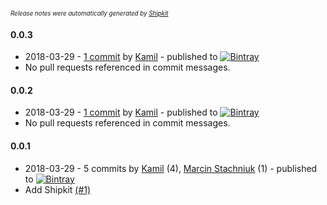 <sup><sup>*Release notes were automatically generated by [Shipkit](http://shipkit.org/)*</sup></sup>

#### 0.0.3
 - 2018-03-29 - [1 commit](https://github.com/eximius313/bir1-api/compare/v0.0.2...v0.0.3) by [Kamil](https://github.com/eximius313) - published to [![Bintray](https://img.shields.io/badge/Bintray-0.0.3-green.svg)](https://bintray.com/eximius313/bir1-api/maven/0.0.3)
 - No pull requests referenced in commit messages.

#### 0.0.2
 - 2018-03-29 - [1 commit](https://github.com/eximius313/bir1-api/compare/v0.0.1...v0.0.2) by [Kamil](https://github.com/eximius313) - published to [![Bintray](https://img.shields.io/badge/Bintray-0.0.2-green.svg)](https://bintray.com/eximius313/bir1-api/maven/0.0.2)
 - No pull requests referenced in commit messages.

#### 0.0.1
 - 2018-03-29 - 5 commits by [Kamil](https://github.com/eximius313) (4), [Marcin Stachniuk](https://github.com/mstachniuk) (1) - published to [![Bintray](https://img.shields.io/badge/Bintray-0.0.1-green.svg)](https://bintray.com/eximius313/bir1-api/maven/0.0.1)
 - Add Shipkit [(#1)](https://github.com/eximius313/bir1-api/pull/1)

